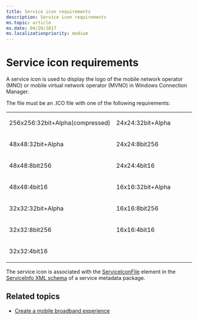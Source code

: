 ```yaml
---
title: Service icon requirements
description: Service icon requirements
ms.topic: article
ms.date: 04/20/2017
ms.localizationpriority: medium
---
```


# Service icon requirements


A service icon is used to display the logo of the mobile network operator (MNO) or mobile virtual network operator (MVNO) in Windows Connection Manager.

The file must be an .ICO file with one of the following requirements:

<table>
<colgroup>
<col width="50%" />
<col width="50%" />
</colgroup>
<tbody>
<tr class="odd">
<td><p>256x256:32bit+Alpha(compressed)</p></td>
<td><p>24x24:32bit+Alpha</p></td>
</tr>
<tr class="even">
<td><p>48x48:32bit+Alpha</p></td>
<td><p>24x24:8bit256</p></td>
</tr>
<tr class="odd">
<td><p>48x48:8bit256</p></td>
<td><p>24x24:4bit16</p></td>
</tr>
<tr class="even">
<td><p>48x48:4bit16</p></td>
<td><p>16x16:32bit+Alpha</p></td>
</tr>
<tr class="odd">
<td><p>32x32:32bit+Alpha</p></td>
<td><p>16x16:8bit256</p></td>
</tr>
<tr class="even">
<td><p>32x32:8bit256</p></td>
<td><p>16x16:4bit16</p></td>
</tr>
<tr class="odd">
<td><p>32x32:4bit16</p></td>
<td><p></p></td>
</tr>
</tbody>
</table>

 

The service icon is associated with the [ServiceIconFile](../mobilebroadband/serviceiconfile.md) element in the [ServiceInfo XML schema](../mobilebroadband/serviceinfo-xml-schema.md) of a service metadata package.

## <span id="related_topics"></span>Related topics

- [Create a mobile broadband experience](./create-a-mobile-broadband-experience.md)

 

